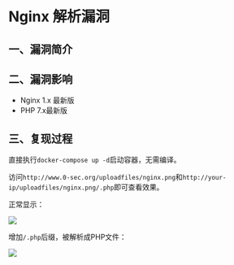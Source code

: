 Nginx 解析漏洞
==============

一、漏洞简介
------------

二、漏洞影响
------------

-   Nginx 1.x 最新版
-   PHP 7.x最新版

三、复现过程
------------

直接执行`docker-compose up -d`启动容器，无需编译。

访问`http://www.0-sec.org/uploadfiles/nginx.png`和`http://your-ip/uploadfiles/nginx.png/.php`即可查看效果。

正常显示：

![](resource/Nginx解析漏洞/media/rId24.jpg)

增加`/.php`后缀，被解析成PHP文件：

![](resource/Nginx解析漏洞/media/rId25.jpg)
